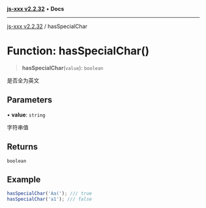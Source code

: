 [**js-xxx v2.2.32**](../README.md) • **Docs**

***

[js-xxx v2.2.32](../README.md) / hasSpecialChar

# Function: hasSpecialChar()

> **hasSpecialChar**(`value`): `boolean`

是否全为英文

## Parameters

• **value**: `string`

字符串值

## Returns

`boolean`

## Example

```ts
hasSpecialChar('Aa('); /// true
hasSpecialChar('a1'); /// false
```
